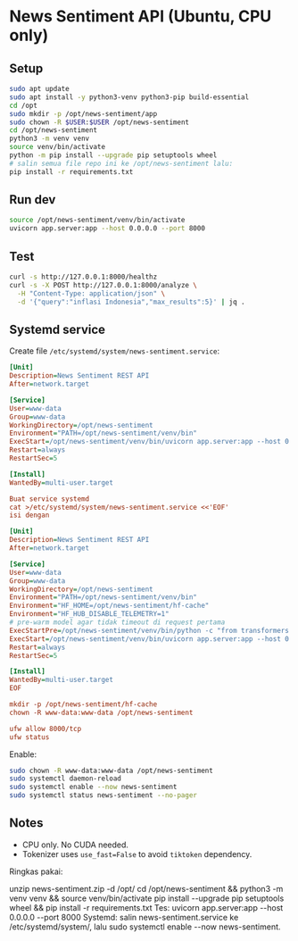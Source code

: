 # News Sentiment API (Ubuntu, CPU only)

## Setup
```bash
sudo apt update
sudo apt install -y python3-venv python3-pip build-essential
cd /opt
sudo mkdir -p /opt/news-sentiment/app
sudo chown -R $USER:$USER /opt/news-sentiment
cd /opt/news-sentiment
python3 -m venv venv
source venv/bin/activate
python -m pip install --upgrade pip setuptools wheel
# salin semua file repo ini ke /opt/news-sentiment lalu:
pip install -r requirements.txt
```

## Run dev
```bash
source /opt/news-sentiment/venv/bin/activate
uvicorn app.server:app --host 0.0.0.0 --port 8000
```

## Test
```bash
curl -s http://127.0.0.1:8000/healthz
curl -s -X POST http://127.0.0.1:8000/analyze \
  -H "Content-Type: application/json" \
  -d '{"query":"inflasi Indonesia","max_results":5}' | jq .
```

## Systemd service
Create file `/etc/systemd/system/news-sentiment.service`:
```ini
[Unit]
Description=News Sentiment REST API
After=network.target

[Service]
User=www-data
Group=www-data
WorkingDirectory=/opt/news-sentiment
Environment="PATH=/opt/news-sentiment/venv/bin"
ExecStart=/opt/news-sentiment/venv/bin/uvicorn app.server:app --host 0.0.0.0 --port 8000 --workers 2
Restart=always
RestartSec=5

[Install]
WantedBy=multi-user.target

Buat service systemd
cat >/etc/systemd/system/news-sentiment.service <<'EOF'
isi dengan 

[Unit]
Description=News Sentiment REST API
After=network.target

[Service]
User=www-data
Group=www-data
WorkingDirectory=/opt/news-sentiment
Environment="PATH=/opt/news-sentiment/venv/bin"
Environment="HF_HOME=/opt/news-sentiment/hf-cache"
Environment="HF_HUB_DISABLE_TELEMETRY=1"
# pre-warm model agar tidak timeout di request pertama
ExecStartPre=/opt/news-sentiment/venv/bin/python -c "from transformers import AutoTokenizer,AutoModelForSequenceClassification; m='cardiffnlp/twitter-xlm-roberta-base-sentiment'; AutoTokenizer.from_pretrained(m, use_fast=False); AutoModelForSequenceClassification.from_pretrained(m)"
ExecStart=/opt/news-sentiment/venv/bin/uvicorn app.server:app --host 0.0.0.0 --port 8000 --workers 2
Restart=always
RestartSec=5

[Install]
WantedBy=multi-user.target
EOF

mkdir -p /opt/news-sentiment/hf-cache
chown -R www-data:www-data /opt/news-sentiment

ufw allow 8000/tcp
ufw status

```

Enable:
```bash
sudo chown -R www-data:www-data /opt/news-sentiment
sudo systemctl daemon-reload
sudo systemctl enable --now news-sentiment
sudo systemctl status news-sentiment --no-pager
```

## Notes
- CPU only. No CUDA needed.
- Tokenizer uses `use_fast=False` to avoid `tiktoken` dependency.


Ringkas pakai:

unzip news-sentiment.zip -d /opt/
cd /opt/news-sentiment && python3 -m venv venv && source venv/bin/activate
pip install --upgrade pip setuptools wheel && pip install -r requirements.txt
Tes: uvicorn app.server:app --host 0.0.0.0 --port 8000
Systemd: salin news-sentiment.service ke /etc/systemd/system/, lalu sudo systemctl enable --now news-sentiment. 

